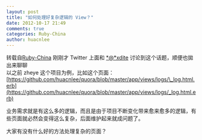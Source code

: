 ```yaml
---
layout: post
title: "如何处理好复杂逻辑的 View？"
date: 2012-10-17 21:49
comments: true
categories: Ruby-China
author: huacnlee
---
```

转载自[Ruby-China](http://ruby-china.org/topics/135)
刚刚才 Twitter 上面和 [*@*xdite](/xdite "@xdite")
讨论到这个话题，顺便也拋出来聊聊\
 以之前 zheye 这个项目为例，比如这个页面：\
[https://github.com/huacnlee/quora/blob/master/app/views/logs/\_log.html.erb](https://github.com/huacnlee/quora/blob/master/app/views/logs/_log.html.erb)

业务需求就是有这么多的逻辑，而且是由于项目不断变化带来愈来愈多的逻辑，有些页面就必然会变得这么复杂，后面维护起来就成问题了。

大家有没有什么好的方法处理复杂的页面？
